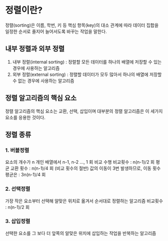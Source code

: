 # 정렬이란?
정렬(sorting)은 이름, 학번, 키 등 핵심 항목(key)의 대소 관계에 따라 데이터 집합을 일정한 순서로 줄지어 늘어서도록 바꾸는 작업을 말한다.
## 내부 정렬과 외부 정렬
1. 내부 정렬(internal sorting) : 정렬할 모든 데이터를 하나의 배열에 저장할 수 있는 경우에 사용하는 알고리즘 
2. 외부 정렬(external sorting) : 정렬할 데이터가 모두 많아서 하나의 배열에 저장할 수 없는 경우에 사용하는 알고리즘
## 정렬 알고리즘의 핵심 요소
정렬 알고리즘의 핵심 요소는 교환, 선택, 삽입이며 대부분의 정렬 알고리즘은 이 세가지 요소를 응용한 것이다.
## 정렬 종류
### 1. 버블정렬
요소의 개수가 n 개인 배열에서 n-1, n-2 ..., 1 회 비교 수행
비교횟수 : n(n-1)/2 회
평균 교환 횟수 : n(n-1)/4 회 (비교 횟수의 절반)
값의 이동이 3번 발생하므로, 이동 횟수 평균은 : 3n(n-1)/4 회
### 2. 선택정렬
가장 작은 요소부터 선택해 알맞은 위치로 옮겨서 순서대로 정렬하는 알고리즘
비교횟수 : n(n-1)/2 회
### 3. 삽입정렬
선택한 요소를 그 보다 더 앞쪽의 알맞은 위치에 삽입하는 작업을 반복하는 알고리즘
